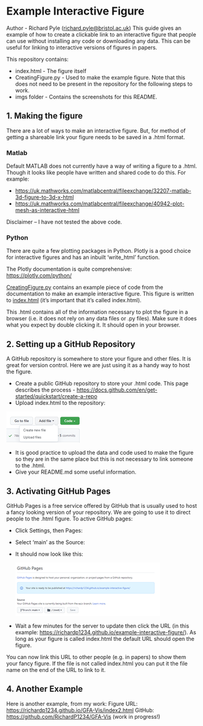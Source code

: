 # Example Interactive Figure
Author - Richard Pyle (richard.pyle@bristol.ac.uk)
This guide gives an example of how to create a clickable link to an interactive figure that people can use without installing any code or downloading any data. This can be useful for linking to interactive versions of figures in papers.

This repository contains:
 - index.html - The figure itself
 - CreatingFigure.py - Used to make the example figure. Note that this does not need to be present in the repository for the following steps to work.
 - imgs folder - Contains the screenshots for this README.

## 1.	Making the figure
There are a lot of ways to make an interactive figure. But, for method of getting a shareable link your figure needs to be saved in a .html format.

### Matlab
Default MATLAB does not currently have a way of writing a figure to a .html. Though it looks like people have written and shared code to do this. For example:
 - https://uk.mathworks.com/matlabcentral/fileexchange/32207-matlab-3d-figure-to-3d-x-html
 - https://uk.mathworks.com/matlabcentral/fileexchange/40942-plot-mesh-as-interactive-html

Disclaimer – I have not tested the above code.

### Python
There are quite a few plotting packages in Python. Plotly is a good choice for interactive figures and has an inbuilt ‘write_html’ function.

The Plotly documentation is quite comprehensive: https://plotly.com/python/

[CreatingFigure.py](CreatingFigure.py) contains an example piece of code from the documentation to make an example interactive figure. This figure is written to [index.html](index.html) (it’s important that it’s called index.html).

This .html contains all of the information necessary to plot the figure in a browser (i.e. it does not rely on any data files or .py files). Make sure it does what you expect by double clicking it. It should open in your browser.

## 2.	Setting up a GitHub Repository
A GitHub repository is somewhere to store your figure and other files. It is great for version control. Here we are just using it as a handy way to host the figure.

 - Create a public GitHub repository to store your .html code. This page describes the process - https://docs.github.com/en/get-started/quickstart/create-a-repo
 - Upload index.html to the repository:
 
 ![a](imgs/a.png)
 - It is good practice to upload the data and code used to make the figure so they are in the same place but this is not necessary to link someone to the .html.
 - Give your README.md some useful information.

## 3.	Activating GitHub Pages
GitHub Pages is a free service offered by GitHub that is usually used to host a fancy looking version of your repository. We are going to use it to direct people to the .html figure. To active GitHub pages:
 - Click Settings, then Pages:
 
 - Select ‘main’ as the Source:

 - It should now look like this:
 
   ![e](imgs/e.png)
 - Wait a few minutes for the server to update then click the URL (in this example: https://richardp1234.github.io/example-interactive-figure/). As long as your figure is called index.html the default URL should open the figure.

You can now link this URL to other people (e.g. in papers) to show them your fancy figure. If the file is not called index.html you can put it the file name on the end of the URL to link to it.

## 4. Another Example
Here is another example, from my work:
Figure URL: https://richardp1234.github.io/GFA-Vis/index2.html
GitHub: https://github.com/RichardP1234/GFA-Vis (work in progress!)

